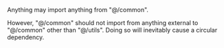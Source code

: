 Anything may import anything from "@/common".

However, "@/common" should not import from anything external to "@/common" other than "@/utils".
Doing so will inevitably cause a circular dependency.
